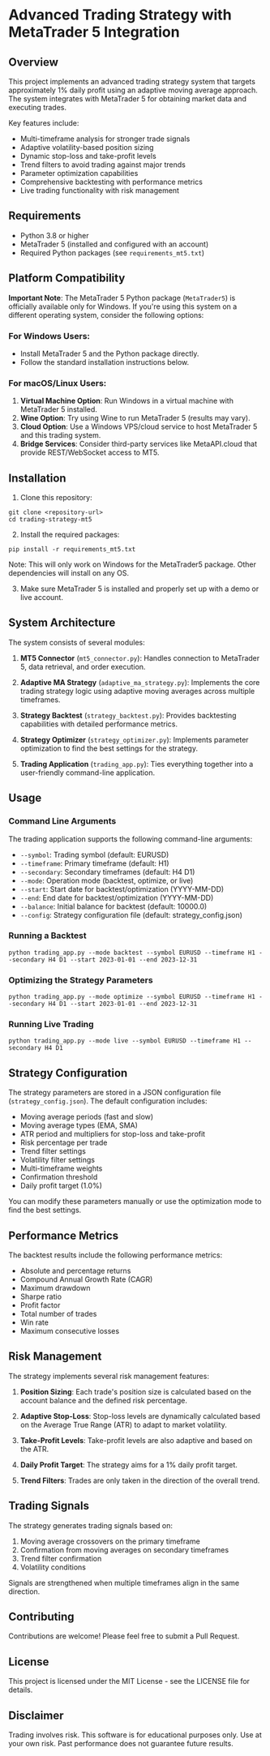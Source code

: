 # Advanced Trading Strategy with MetaTrader 5 Integration

## Overview

This project implements an advanced trading strategy system that targets approximately 1% daily profit using an adaptive moving average approach. The system integrates with MetaTrader 5 for obtaining market data and executing trades.

Key features include:
- Multi-timeframe analysis for stronger trade signals
- Adaptive volatility-based position sizing
- Dynamic stop-loss and take-profit levels
- Trend filters to avoid trading against major trends
- Parameter optimization capabilities
- Comprehensive backtesting with performance metrics
- Live trading functionality with risk management

## Requirements

- Python 3.8 or higher
- MetaTrader 5 (installed and configured with an account)
- Required Python packages (see `requirements_mt5.txt`)

## Platform Compatibility

**Important Note**: The MetaTrader 5 Python package (`MetaTrader5`) is officially available only for Windows. If you're using this system on a different operating system, consider the following options:

### For Windows Users:
- Install MetaTrader 5 and the Python package directly.
- Follow the standard installation instructions below.

### For macOS/Linux Users:
1. **Virtual Machine Option**: Run Windows in a virtual machine with MetaTrader 5 installed.
2. **Wine Option**: Try using Wine to run MetaTrader 5 (results may vary).
3. **Cloud Option**: Use a Windows VPS/cloud service to host MetaTrader 5 and this trading system.
4. **Bridge Services**: Consider third-party services like MetaAPI.cloud that provide REST/WebSocket access to MT5.

## Installation

1. Clone this repository:
```
git clone <repository-url>
cd trading-strategy-mt5
```

2. Install the required packages:
```
pip install -r requirements_mt5.txt
```
Note: This will only work on Windows for the MetaTrader5 package. Other dependencies will install on any OS.

3. Make sure MetaTrader 5 is installed and properly set up with a demo or live account.

## System Architecture

The system consists of several modules:

1. **MT5 Connector** (`mt5_connector.py`): Handles connection to MetaTrader 5, data retrieval, and order execution.

2. **Adaptive MA Strategy** (`adaptive_ma_strategy.py`): Implements the core trading strategy logic using adaptive moving averages across multiple timeframes.

3. **Strategy Backtest** (`strategy_backtest.py`): Provides backtesting capabilities with detailed performance metrics.

4. **Strategy Optimizer** (`strategy_optimizer.py`): Implements parameter optimization to find the best settings for the strategy.

5. **Trading Application** (`trading_app.py`): Ties everything together into a user-friendly command-line application.

## Usage

### Command Line Arguments

The trading application supports the following command-line arguments:

- `--symbol`: Trading symbol (default: EURUSD)
- `--timeframe`: Primary timeframe (default: H1)
- `--secondary`: Secondary timeframes (default: H4 D1)
- `--mode`: Operation mode (backtest, optimize, or live)
- `--start`: Start date for backtest/optimization (YYYY-MM-DD)
- `--end`: End date for backtest/optimization (YYYY-MM-DD)
- `--balance`: Initial balance for backtest (default: 10000.0)
- `--config`: Strategy configuration file (default: strategy_config.json)

### Running a Backtest

```
python trading_app.py --mode backtest --symbol EURUSD --timeframe H1 --secondary H4 D1 --start 2023-01-01 --end 2023-12-31
```

### Optimizing the Strategy Parameters

```
python trading_app.py --mode optimize --symbol EURUSD --timeframe H1 --secondary H4 D1 --start 2023-01-01 --end 2023-12-31
```

### Running Live Trading

```
python trading_app.py --mode live --symbol EURUSD --timeframe H1 --secondary H4 D1
```

## Strategy Configuration

The strategy parameters are stored in a JSON configuration file (`strategy_config.json`). The default configuration includes:

- Moving average periods (fast and slow)
- Moving average types (EMA, SMA)
- ATR period and multipliers for stop-loss and take-profit
- Risk percentage per trade
- Trend filter settings
- Volatility filter settings
- Multi-timeframe weights
- Confirmation threshold
- Daily profit target (1.0%)

You can modify these parameters manually or use the optimization mode to find the best settings.

## Performance Metrics

The backtest results include the following performance metrics:

- Absolute and percentage returns
- Compound Annual Growth Rate (CAGR)
- Maximum drawdown
- Sharpe ratio
- Profit factor
- Total number of trades
- Win rate
- Maximum consecutive losses

## Risk Management

The strategy implements several risk management features:

1. **Position Sizing**: Each trade's position size is calculated based on the account balance and the defined risk percentage.

2. **Adaptive Stop-Loss**: Stop-loss levels are dynamically calculated based on the Average True Range (ATR) to adapt to market volatility.

3. **Take-Profit Levels**: Take-profit levels are also adaptive and based on the ATR.

4. **Daily Profit Target**: The strategy aims for a 1% daily profit target.

5. **Trend Filters**: Trades are only taken in the direction of the overall trend.

## Trading Signals

The strategy generates trading signals based on:

1. Moving average crossovers on the primary timeframe
2. Confirmation from moving averages on secondary timeframes
3. Trend filter confirmation
4. Volatility conditions

Signals are strengthened when multiple timeframes align in the same direction.

## Contributing

Contributions are welcome! Please feel free to submit a Pull Request.

## License

This project is licensed under the MIT License - see the LICENSE file for details.

## Disclaimer

Trading involves risk. This software is for educational purposes only. Use at your own risk. Past performance does not guarantee future results. 